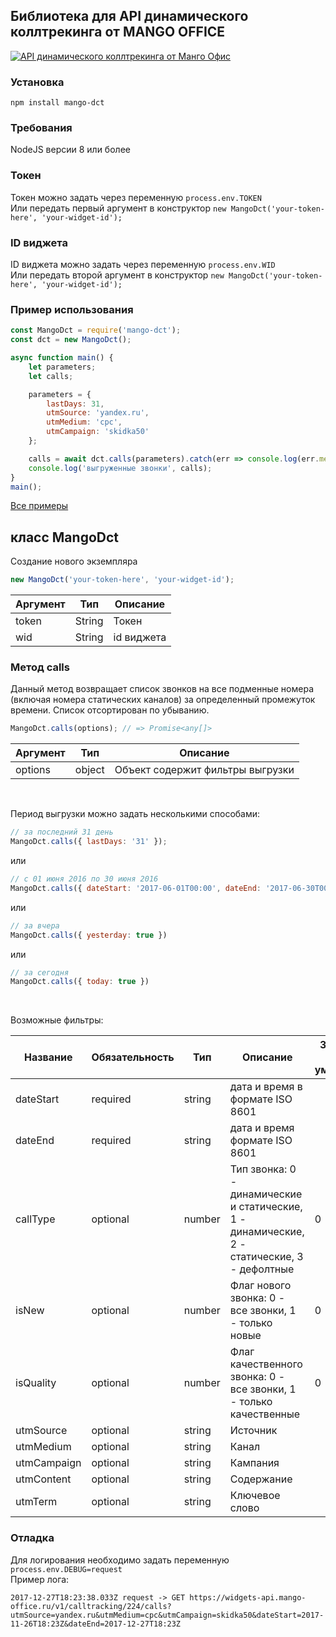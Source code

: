 ## Библиотека для API  динамического коллтрекинга от MANGO OFFICE

[![API динамического коллтрекинга от Манго Офис](https://www.mango-office.ru/upload/iblock/c11/kt.png "Динамический коллтрекинг Манго Офис")](https://www.mango-office.ru/support/virtualnaya_ats/chasto_zadavaemye_voprosy/dinamicheskiy_kolltreking/api_dinamicheskogo_kolltreiknga/ "Динамический коллтрекинг Манго Офис")
### Установка
`npm install mango-dct`


### Требования
NodeJS версии 8 или более

### Токен
Токен можно задать через переменную `process.env.TOKEN`</br>
Или передать первый аргумент в конструктор 
`new MangoDct('your-token-here', 'your-widget-id');`

### ID виджета
ID виджета можно задать через переменную `process.env.WID`</br>
Или передать второй аргумент в конструктор 
`new MangoDct('your-token-here', 'your-widget-id');`

### Пример использования


```javascript
const MangoDct = require('mango-dct');
const dct = new MangoDct();

async function main() {
    let parameters;
    let calls;

    parameters = {
        lastDays: 31,
        utmSource: 'yandex.ru',
        utmMedium: 'cpc',
        utmCampaign: 'skidka50'
    };

    calls = await dct.calls(parameters).catch(err => console.log(err.message));
    console.log('выгруженные звонки', calls);
}
main();
```

[Все примеры](examples/)

## класс MangoDct
Создание нового экземпляра
```javascript
new MangoDct('your-token-here', 'your-widget-id');
```

| Аргумент  | Тип  | Описание|
| ------------ | ------------ |------------ |
| token  | String   |  Токен  |
| wid  | String   |  id виджета  |

### Метод calls
Данный метод возвращает список звонков на все подменные номера (включая номера статических каналов) за определенный промежуток времени. Список отсортирован по убыванию.


```js
MangoDct.calls(options); // => Promise<any[]>
```

| Аргумент  | Тип  | Описание|
| ------------ | ------------ |------------ |
| options  | object   |  Объект содержит фильтры выгрузки  |

</br>

Период выгрузки можно задать несколькими способами:


```js
// за последний 31 день
MangoDct.calls({ lastDays: '31' });
```
или
```js
// с 01 июня 2016 по 30 июня 2016
MangoDct.calls({ dateStart: '2017-06-01T00:00', dateEnd: '2017-06-30T00:00Z' });
```
или
```js
// за вчера
MangoDct.calls({ yesterday: true })
```
или
```js
// за сегодня
MangoDct.calls({ today: true })
```
</br>

 Возможные фильтры:

|   Название| Обязательность  |  Тип  | Описание  |   Значение по умолчанию|
| ------------ | ------------ | ------------ | ------------ | ------------ |
| dateStart  |  required  |  string |   дата и время в формате ISO 8601|   |
|  dateEnd  |  required  |   string | дата и время  формате ISO 8601  |   |
| callType | optional | number | Тип звонка: 0 - динамические и статические, 1 - динамические, 2 - статические, 3 - дефолтные | 0 |
| isNew | optional | number | Флаг нового звонка: 0 - все звонки, 1 - только новые | 0 |
| isQuality | optional | number |  Флаг качественного звонка: 0 - все звонки, 1 - только качественные | 0 |
| utmSource | optional | string |  Источник |  |
| utmMedium | optional | string |  Канал |  |
| utmCampaign | optional | string |  Кампания |  |
| utmContent | optional | string |  Содержание |  |
| utmTerm | optional | string |  Ключевое слово |  | |



### Отладка
Для логирования необходимо задать переменную `process.env.DEBUG=request`
</br>
Пример лога:
```
2017-12-27T18:23:38.033Z request -> GET https://widgets-api.mango-office.ru/v1/calltracking/224/calls?utmSource=yandex.ru&utmMedium=cpc&utmCampaign=skidka50&dateStart=2017-11-26T18:23Z&dateEnd=2017-12-27T18:23Z
```

